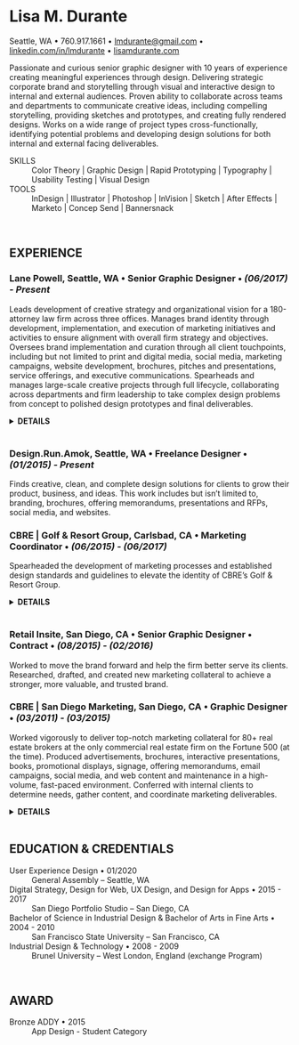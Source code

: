 # Lisa M. Durante


Seattle, WA • 760.917.1661 • [lmdurante@gmail.com](mailto:lmdurante@gmail.com) • [linkedin.com/in/lmdurante](https://www.linkedin.com/in/lmdurante) • [lisamdurante.com](https://www.lisamdurante.com)

Passionate and curious senior graphic designer with 10 years of experience creating meaningful experiences through design. Delivering strategic corporate brand and storytelling through visual and interactive design to internal and external audiences. Proven ability to collaborate across teams and departments to communicate creative ideas, including compelling storytelling, providing sketches and prototypes, and creating fully rendered designs. Works on a wide range of project types cross-functionally, identifying potential problems and developing design solutions for both internal and external facing deliverables.

<dl>
   <dt>SKILLS</dt>
   <dd>Color Theory | Graphic Design | Rapid Prototyping | Typography | Usability Testing | Visual Design</dd>
  
   <dt>TOOLS</dt>
   <dd>InDesign | Illustrator | Photoshop | InVision | Sketch | After Effects | Marketo | Concep Send | Bannersnack</dd>
 </dl>
<br>

## EXPERIENCE

### Lane Powell, Seattle, WA • Senior Graphic Designer • *(06/2017) - Present*
Leads development of creative strategy and organizational vision for a 180-attorney law firm across three offices. Manages brand identity through development, implementation, and execution of marketing initiatives and activities to ensure alignment with overall firm strategy and objectives. Oversees brand implementation and curation through all client touchpoints, including but not limited to print and digital media, social media, marketing campaigns, website development, brochures, pitches and presentations, service offerings, and executive communications. Spearheads and manages large-scale creative projects through full lifecycle, collaborating across departments and firm leadership to take complex design problems from concept to polished design prototypes and final deliverables.
<details>
<summary><strong>DETAILS</strong></summary>
  <ul>
    <li>Sourced and managed production and implementation of Marketo, a marketing automation tool, including developing templates, landing pages, forms, and flows for both events and email communications</li>
      <ul>
        <li>Co-developed and presented department training for the platform</li>
      </ul>
   <li>Manage website improvements; conducting research, creating prototypes, leading testing, managing deadlines, and pushing vendor delivery to control costs</li>
      <ul>
        <li>Create and present prototypes and specs for extensive design and function changes across the platform and lead user testing on those changes</li>
        <li>Developed major alterations to Word and PDF outputs and worked extensively with the vendor on implementation and performed rigorous testing to ensure functionality</li>
      </ul>
    <li>Led the creative development of the firm's annual Labor & Employment Seminar through the adaptation of live in-person event to 9-week webinar series</li>
      <ul>
        <li>Created all marketing collateral, utilized across seven different platforms</li>
        <li>Drove content curation, collaboration, and deadlines across multiple departments</li>
        <li>Adapted previous process to accommodate the need to go virtual and worked in new technologies to build out landing pages to increase accessibility and reach of offering</li>
        </ul>
    <li>Through creative storytelling and design, developed interactive and comprehensive visual journey of firmwide OKR initiative to build understanding and awareness of the process</li>
    <li>Named <strong>Subject Matter Expert (SME) on all visual design and external client marketing collateral</strong>, positioning the firm to output polished and consistent deliverables across all channels. Including but not limited to:</li>
    <ul>
      <li>PowerPoint trainings and internal intranet PowerPoint resource center</li>
      <li>Templatized RFPs and pitches</li>
      <li>Marketo emails, landing pages, and forms</li>
      <li>Word and PDF outputs for team practice pages and attorney profiles from website</li>
    </ul>
    <li><strong>Promoted to Senior Graphic Designer December 2019</strong> after serving as Graphic Designer for two years</li>
 </ul>
</details>
<br>


### Design.Run.Amok, Seattle, WA • Freelance Designer • *(01/2015) - Present*
Finds creative, clean, and complete design solutions for clients to grow their product, business, and ideas. This work includes but isn’t limited to, branding, brochures, offering memorandums, presentations and RFPs, social media, and websites.

### CBRE | Golf & Resort Group, Carlsbad, CA • Marketing Coordinator • *(06/2015) - (06/2017)*
Spearheaded the development of marketing processes and established design standards and guidelines to elevate the identity of CBRE’s Golf & Resort Group. 
<details>
<summary><strong>DETAILS</strong></summary>
  <ul>
    <li>Coordinated and built team pages on new corporate website platform, engaging with upper-level marketing individuals to ensure the team, our properties, and our business were being presented in the best way</li>
     <li>Improved marketing production process through development and implementation of unique and sustainable templates for RFPs and social media, aiding in not only streamlining the process but also strengthening the brand through consistency and high-level deliverables</li>
     <li>Produced branding plan and guidelines with unique specialty identity within and in adherence to existing corporate branding that included team and specialty brochures, logos, evergreen graphics and infographics, and more</li>
  </ul>
</details>
<br>


### Retail Insite, San Diego, CA • Senior Graphic Designer • Contract • *(08/2015) - (02/2016)*
Worked to move the brand forward and help the firm better serve its clients. Researched, drafted, and created new marketing collateral to achieve a stronger, more valuable, and trusted brand.

### CBRE | San Diego Marketing, San Diego, CA • Graphic Designer • *(03/2011) - (03/2015)*
Worked vigorously to deliver top-notch marketing collateral for 80+ real estate brokers at the only commercial real estate firm on the Fortune 500 (at the time). Produced advertisements, brochures, interactive presentations, books, promotional displays, signage, offering memorandums, email campaigns, social media, and web content and maintenance in a high-volume, fast-paced environment. Conferred with internal clients to determine needs, gather content, and coordinate marketing deliverables.
<details>
<summary><strong>DETAILS</strong></summary>
  <ul>
    <li>Received <strong>Team Player of the Year in 2012 and 2015</strong>, which is awarded to the staff member who exceeds expectations in the performance of daily responsibilities, while demonstrating the valued qualities of customer service, teamwork, and dependability</li>
     <li>Learned how to create interactive SWF presentations and pitches</li>
     <li>Conducted trainings on the Adobe Creative Suite and created training sheets for staff on InDesign, printing production, email blasts, and interactive files</li>
  </ul>
</details>
<br>


## EDUCATION & CREDENTIALS
<dl>
  <dt>User Experience Design • 01/2020</dt>
  <dd>General Assembly – Seattle, WA</dd>

  <dt>Digital Strategy, Design for Web, UX Design, and Design for Apps • 2015 - 2017</dt>
  <dd>San Diego Portfolio Studio – San Diego, CA</dd>

  <dt>Bachelor of Science in Industrial Design & Bachelor of Arts in Fine Arts • 2004 - 2010</dt>
  <dd>San Francisco State University – San Francisco, CA</dd>

  <dt>Industrial Design & Technology • 2008 - 2009</dt>
  <dd>Brunel University – West London, England (exchange Program)</dd>
</dl>
<br>

## AWARD
<dl>
   <dt>Bronze ADDY • 2015 </dt>
   <dd>App Design - Student Category</dd>
   </dl>
